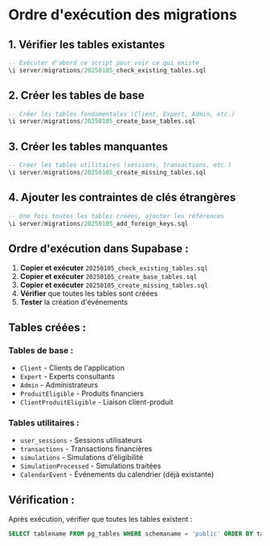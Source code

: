 # Ordre d'exécution des migrations

## 1. Vérifier les tables existantes
```sql
-- Exécuter d'abord ce script pour voir ce qui existe
\i server/migrations/20250105_check_existing_tables.sql
```

## 2. Créer les tables de base
```sql
-- Créer les tables fondamentales (Client, Expert, Admin, etc.)
\i server/migrations/20250105_create_base_tables.sql
```

## 3. Créer les tables manquantes
```sql
-- Créer les tables utilitaires (sessions, transactions, etc.)
\i server/migrations/20250105_create_missing_tables.sql
```

## 4. Ajouter les contraintes de clés étrangères
```sql
-- Une fois toutes les tables créées, ajouter les références
\i server/migrations/20250105_add_foreign_keys.sql
```

## Ordre d'exécution dans Supabase :

1. **Copier et exécuter** `20250105_check_existing_tables.sql`
2. **Copier et exécuter** `20250105_create_base_tables.sql`
3. **Copier et exécuter** `20250105_create_missing_tables.sql`
4. **Vérifier** que toutes les tables sont créées
5. **Tester** la création d'événements

## Tables créées :

### Tables de base :
- `Client` - Clients de l'application
- `Expert` - Experts consultants
- `Admin` - Administrateurs
- `ProduitEligible` - Produits financiers
- `ClientProduitEligible` - Liaison client-produit

### Tables utilitaires :
- `user_sessions` - Sessions utilisateurs
- `transactions` - Transactions financières
- `simulations` - Simulations d'éligibilité
- `SimulationProcessed` - Simulations traitées
- `CalendarEvent` - Événements du calendrier (déjà existante)

## Vérification :

Après exécution, vérifier que toutes les tables existent :
```sql
SELECT tablename FROM pg_tables WHERE schemaname = 'public' ORDER BY tablename;
``` 